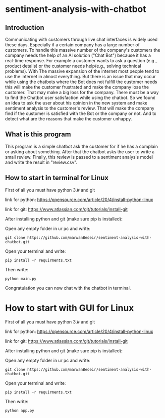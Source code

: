 # sentiment-analysis-with-chatbot

## Introduction

Communicating with customers through live chat interfaces is widely used these days. Especially if a certain company has a large number of customers. To handle this massive number of the company's customers the company needs the help of an AI solution ("Chat Bot") because it has a real-time response. For example a customer wants to ask a question (e.g., product details) or the customer needs help(e.g., solving technical problems).  With The massive expansion of the internet most people tend to use the internet in almost everything. But there is an issue that may occur while using the chatbots where the Bot does not fulfill the customer needs this will make the customer frustrated and make the company lose the customer. That may make a big loss for the company. There must be a way to find the Chatbot user satisfaction while using the chatbot. So we found an idea to ask the user about his opinion in the new system and make sentiment analysis to the customer's review. That will make the company find if the customer is satisfied with the Bot or the company or not. And to detect what are the reasons that make the customer unhappy.

## What is this program

This program is a simple chatbot ask the customer for if he has a complain or asking about something. After that the chatbot asks the user to write a small review. Finally, this review is passed to a sentiment analysis model and write the result in "review.csv". 

## How to start in terminal for Linux

First of all you must have python 3.# and git

link for python: https://opensource.com/article/20/4/install-python-linux

link for git: https://www.atlassian.com/git/tutorials/install-git

After installing python and git (make sure pip is installed):

Open any empty folder in ur pc and write:

```git clone https://github.com/marwanBedeir/sentiment-analysis-with-chatbot.git```

Open your terminal and write:

```pip install -r requirments.txt```

Then write:

```python main.py```

Congratulation you can now chat with the chatbot in terminal.


# How to start with GUI for Linux
 First of all you must have python 3.# and git

link for python: https://opensource.com/article/20/4/install-python-linux

link for git: https://www.atlassian.com/git/tutorials/install-git

After installing python and git (make sure pip is installed):

Open any empty folder in ur pc and write:

```git clone https://github.com/marwanBedeir/sentiment-analysis-with-chatbot.git```

Open your terminal and write:

```pip install -r requirments.txt```

Then write:

```python app.py```


